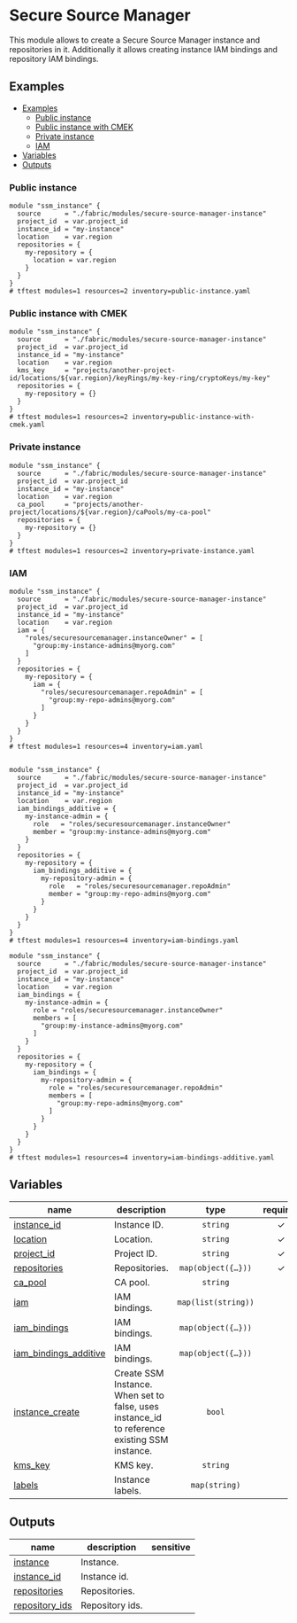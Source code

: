 # Secure Source Manager

This module allows to create a Secure Source Manager instance and repositories in it. Additionally it allows creating instance IAM bindings and repository IAM bindings.

## Examples

<!-- BEGIN TOC -->
- [Examples](#examples)
  - [Public instance](#public-instance)
  - [Public instance with CMEK](#public-instance-with-cmek)
  - [Private instance](#private-instance)
  - [IAM](#iam)
- [Variables](#variables)
- [Outputs](#outputs)
<!-- END TOC -->

### Public instance

```hcl
module "ssm_instance" {
  source      = "./fabric/modules/secure-source-manager-instance"
  project_id  = var.project_id
  instance_id = "my-instance"
  location    = var.region
  repositories = {
    my-repository = {
      location = var.region
    }
  }
}
# tftest modules=1 resources=2 inventory=public-instance.yaml
```

### Public instance with CMEK 

```hcl
module "ssm_instance" {
  source      = "./fabric/modules/secure-source-manager-instance"
  project_id  = var.project_id
  instance_id = "my-instance"
  location    = var.region
  kms_key     = "projects/another-project-id/locations/${var.region}/keyRings/my-key-ring/cryptoKeys/my-key"
  repositories = {
    my-repository = {}
  }
}
# tftest modules=1 resources=2 inventory=public-instance-with-cmek.yaml
```

### Private instance

```hcl
module "ssm_instance" {
  source      = "./fabric/modules/secure-source-manager-instance"
  project_id  = var.project_id
  instance_id = "my-instance"
  location    = var.region
  ca_pool     = "projects/another-project/locations/${var.region}/caPools/my-ca-pool"
  repositories = {
    my-repository = {}
  }
}
# tftest modules=1 resources=2 inventory=private-instance.yaml
```

### IAM

```hcl
module "ssm_instance" {
  source      = "./fabric/modules/secure-source-manager-instance"
  project_id  = var.project_id
  instance_id = "my-instance"
  location    = var.region
  iam = {
    "roles/securesourcemanager.instanceOwner" = [
      "group:my-instance-admins@myorg.com"
    ]
  }
  repositories = {
    my-repository = {
      iam = {
        "roles/securesourcemanager.repoAdmin" = [
          "group:my-repo-admins@myorg.com"
        ]
      }
    }
  }
}
# tftest modules=1 resources=4 inventory=iam.yaml
```

```hcl

module "ssm_instance" {
  source      = "./fabric/modules/secure-source-manager-instance"
  project_id  = var.project_id
  instance_id = "my-instance"
  location    = var.region
  iam_bindings_additive = {
    my-instance-admin = {
      role   = "roles/securesourcemanager.instanceOwner"
      member = "group:my-instance-admins@myorg.com"
    }
  }
  repositories = {
    my-repository = {
      iam_bindings_additive = {
        my-repository-admin = {
          role   = "roles/securesourcemanager.repoAdmin"
          member = "group:my-repo-admins@myorg.com"
        }
      }
    }
  }
}
# tftest modules=1 resources=4 inventory=iam-bindings.yaml
```

```hcl
module "ssm_instance" {
  source      = "./fabric/modules/secure-source-manager-instance"
  project_id  = var.project_id
  instance_id = "my-instance"
  location    = var.region
  iam_bindings = {
    my-instance-admin = {
      role = "roles/securesourcemanager.instanceOwner"
      members = [
        "group:my-instance-admins@myorg.com"
      ]
    }
  }
  repositories = {
    my-repository = {
      iam_bindings = {
        my-repository-admin = {
          role = "roles/securesourcemanager.repoAdmin"
          members = [
            "group:my-repo-admins@myorg.com"
          ]
        }
      }
    }
  }
}
# tftest modules=1 resources=4 inventory=iam-bindings-additive.yaml
```
<!-- BEGIN TFDOC -->
## Variables

| name | description | type | required | default |
|---|---|:---:|:---:|:---:|
| [instance_id](variables.tf#L29) | Instance ID. | <code>string</code> | ✓ |  |
| [location](variables.tf#L46) | Location. | <code>string</code> | ✓ |  |
| [project_id](variables.tf#L51) | Project ID. | <code>string</code> | ✓ |  |
| [repositories](variables.tf#L56) | Repositories. | <code title="map&#40;object&#40;&#123;&#10;  description &#61; optional&#40;string&#41;&#10;  iam         &#61; optional&#40;map&#40;list&#40;string&#41;&#41;, &#123;&#125;&#41;&#10;  iam_bindings &#61; optional&#40;map&#40;object&#40;&#123;&#10;    role    &#61; string&#10;    members &#61; list&#40;string&#41;&#10;  &#125;&#41;&#41;, &#123;&#125;&#41;&#10;  iam_bindings_additive &#61; optional&#40;map&#40;object&#40;&#123;&#10;    role   &#61; string&#10;    member &#61; string&#10;  &#125;&#41;&#41;, &#123;&#125;&#41;&#10;  initial_config &#61; optional&#40;object&#40;&#123;&#10;    default_branch &#61; optional&#40;string&#41;&#10;    gitignores     &#61; optional&#40;string&#41;&#10;    license        &#61; optional&#40;string&#41;&#10;    readme         &#61; optional&#40;string&#41;&#10;  &#125;&#41;&#41;&#10;&#125;&#41;&#41;">map&#40;object&#40;&#123;&#8230;&#125;&#41;&#41;</code> | ✓ |  |
| [ca_pool](variables.tf#L17) | CA pool. | <code>string</code> |  | <code>null</code> |
| [iam](variables-iam.tf#L17) | IAM bindings. | <code>map&#40;list&#40;string&#41;&#41;</code> |  | <code>&#123;&#125;</code> |
| [iam_bindings](variables-iam.tf#L23) | IAM bindings. | <code title="map&#40;object&#40;&#123;&#10;  role    &#61; string&#10;  members &#61; list&#40;string&#41;&#10;&#125;&#41;&#41;">map&#40;object&#40;&#123;&#8230;&#125;&#41;&#41;</code> |  | <code>&#123;&#125;</code> |
| [iam_bindings_additive](variables-iam.tf#L32) | IAM bindings. | <code title="map&#40;object&#40;&#123;&#10;  role   &#61; string&#10;  member &#61; string&#10;&#125;&#41;&#41;">map&#40;object&#40;&#123;&#8230;&#125;&#41;&#41;</code> |  | <code>&#123;&#125;</code> |
| [instance_create](variables.tf#L23) | Create SSM Instance. When set to false, uses instance_id to reference existing SSM instance. | <code>bool</code> |  | <code>true</code> |
| [kms_key](variables.tf#L34) | KMS key. | <code>string</code> |  | <code>null</code> |
| [labels](variables.tf#L40) | Instance labels. | <code>map&#40;string&#41;</code> |  | <code>null</code> |

## Outputs

| name | description | sensitive |
|---|---|:---:|
| [instance](outputs.tf#L17) | Instance. |  |
| [instance_id](outputs.tf#L22) | Instance id. |  |
| [repositories](outputs.tf#L27) | Repositories. |  |
| [repository_ids](outputs.tf#L32) | Repository ids. |  |
<!-- END TFDOC -->
